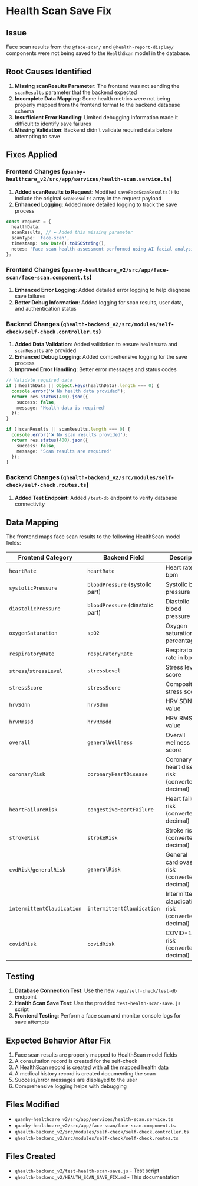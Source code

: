 # Health Scan Save Fix

## Issue
Face scan results from the `@face-scan/` and `@health-report-display/` components were not being saved to the `HealthScan` model in the database.

## Root Causes Identified

1. **Missing scanResults Parameter**: The frontend was not sending the `scanResults` parameter that the backend expected
2. **Incomplete Data Mapping**: Some health metrics were not being properly mapped from the frontend format to the backend database schema
3. **Insufficient Error Handling**: Limited debugging information made it difficult to identify save failures
4. **Missing Validation**: Backend didn't validate required data before attempting to save

## Fixes Applied

### Frontend Changes (`quanby-healthcare_v2/src/app/services/health-scan.service.ts`)

1. **Added scanResults to Request**: Modified `saveFaceScanResults()` to include the original `scanResults` array in the request payload
2. **Enhanced Logging**: Added more detailed logging to track the save process

```typescript
const request = {
  healthData,
  scanResults, // ← Added this missing parameter
  scanType: 'face-scan',
  timestamp: new Date().toISOString(),
  notes: 'Face scan health assessment performed using AI facial analysis'
};
```

### Frontend Changes (`quanby-healthcare_v2/src/app/face-scan/face-scan.component.ts`)

1. **Enhanced Error Logging**: Added detailed error logging to help diagnose save failures
2. **Better Debug Information**: Added logging for scan results, user data, and authentication status

### Backend Changes (`qhealth-backend_v2/src/modules/self-check/self-check.controller.ts`)

1. **Added Data Validation**: Added validation to ensure `healthData` and `scanResults` are provided
2. **Enhanced Debug Logging**: Added comprehensive logging for the save process
3. **Improved Error Handling**: Better error messages and status codes

```typescript
// Validate required data
if (!healthData || Object.keys(healthData).length === 0) {
  console.error('❌ No health data provided');
  return res.status(400).json({
    success: false,
    message: 'Health data is required'
  });
}

if (!scanResults || scanResults.length === 0) {
  console.error('❌ No scan results provided');
  return res.status(400).json({
    success: false,
    message: 'Scan results are required'
  });
}
```

### Backend Changes (`qhealth-backend_v2/src/modules/self-check/self-check.routes.ts`)

1. **Added Test Endpoint**: Added `/test-db` endpoint to verify database connectivity

## Data Mapping

The frontend maps face scan results to the following HealthScan model fields:

| Frontend Category | Backend Field | Description |
|------------------|---------------|-------------|
| `heartRate` | `heartRate` | Heart rate in bpm |
| `systolicPressure` | `bloodPressure` (systolic part) | Systolic blood pressure |
| `diastolicPressure` | `bloodPressure` (diastolic part) | Diastolic blood pressure |
| `oxygenSaturation` | `spO2` | Oxygen saturation percentage |
| `respiratoryRate` | `respiratoryRate` | Respiratory rate in bpm |
| `stress`/`stressLevel` | `stressLevel` | Stress level score |
| `stressScore` | `stressScore` | Composite stress score |
| `hrvSdnn` | `hrvSdnn` | HRV SDNN value |
| `hrvRmssd` | `hrvRmsdd` | HRV RMSSD value |
| `overall` | `generalWellness` | Overall wellness score |
| `coronaryRisk` | `coronaryHeartDisease` | Coronary heart disease risk (converted to decimal) |
| `heartFailureRisk` | `congestiveHeartFailure` | Heart failure risk (converted to decimal) |
| `strokeRisk` | `strokeRisk` | Stroke risk (converted to decimal) |
| `cvdRisk`/`generalRisk` | `generalRisk` | General cardiovascular risk (converted to decimal) |
| `intermittentClaudication` | `intermittentClaudication` | Intermittent claudication risk (converted to decimal) |
| `covidRisk` | `covidRisk` | COVID-19 risk (converted to decimal) |

## Testing

1. **Database Connection Test**: Use the new `/api/self-check/test-db` endpoint
2. **Health Scan Save Test**: Use the provided `test-health-scan-save.js` script
3. **Frontend Testing**: Perform a face scan and monitor console logs for save attempts

## Expected Behavior After Fix

1. Face scan results are properly mapped to HealthScan model fields
2. A consultation record is created for the self-check
3. A HealthScan record is created with all the mapped health data
4. A medical history record is created documenting the scan
5. Success/error messages are displayed to the user
6. Comprehensive logging helps with debugging

## Files Modified

- `quanby-healthcare_v2/src/app/services/health-scan.service.ts`
- `quanby-healthcare_v2/src/app/face-scan/face-scan.component.ts`
- `qhealth-backend_v2/src/modules/self-check/self-check.controller.ts`
- `qhealth-backend_v2/src/modules/self-check/self-check.routes.ts`

## Files Created

- `qhealth-backend_v2/test-health-scan-save.js` - Test script
- `qhealth-backend_v2/HEALTH_SCAN_SAVE_FIX.md` - This documentation
